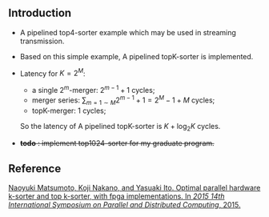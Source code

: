 ## Introduction

* A pipelined top4-sorter example which may be used in streaming transmission.

* Based on this simple example, A pipelined topK-sorter is implemented.

* Latency for $K=2^{M}$:

  * a single $2^m$-merger: $2^{m-1}+1$ cycles;
  * merger series: $\sum_{m=1\sim M} 2^{m-1}+1=2^M-1+M$ cycles;
  * topK-merger: $1$ cycles;

  So the latency of A pipelined topK-sorter is $K+\log_2 K$ cycles.

* ~~**todo** : implement top1024-sorter for my graduate program.~~

## Reference

[Naoyuki Matsumoto, Koji Nakano, and Yasuaki Ito. Optimal parallel hardware k-sorter and top k-sorter, with fpga implementations. In *2015 14th International Symposium on Parallel and Distributed Computing*, 2015.](https://ieeexplore.ieee.org/document/7165140)
